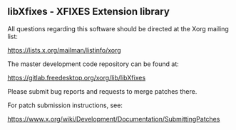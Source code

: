 libXfixes - XFIXES Extension library
------------------------------------

All questions regarding this software should be directed at the
Xorg mailing list:

  https://lists.x.org/mailman/listinfo/xorg

The master development code repository can be found at:

  https://gitlab.freedesktop.org/xorg/lib/libXfixes

Please submit bug reports and requests to merge patches there.

For patch submission instructions, see:

  https://www.x.org/wiki/Development/Documentation/SubmittingPatches

